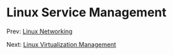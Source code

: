 # Linux Service Management

Prev: [Linux Networking](./5_linux_networking.md)  



Next: [Linux Virtualization Management](./7_linux_virtualization_management.md) 